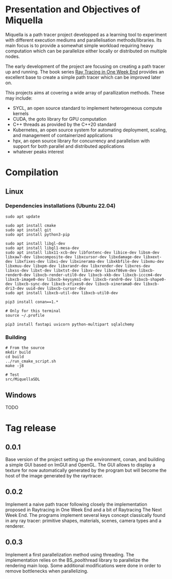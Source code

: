 # Presentation and Objectives of Miquella

Miquella is a path tracer project developped as a learning tool to experiment with different execution mediums 
and parallelisation methods/libraries. Its main focus is to provide a somewhat simple workload requiring heavy 
computation which can be parallelize either locally or distributed on multiple nodes. 

The early development of the project are focusing on creating a path tracer up and running. The book series [Ray Tracing in One Week End](https://github.com/RayTracing/raytracing.github.io)
provides an excellent base to create a simple path tracer which can be improved later on.

This projects aims at covering a wide array of parallization methods. These may include:
* SYCL, an open source standard to implement heterogeneous compute kernels
* CUDA, the goto library for GPU computation
* C++ threads as provided by the C++20 standard
* Kubernetes, an open source system for automating deployment, scaling, and management of containerized applications
* hpx, an open source library for concurrency and parallelism with support for both parallel and distributed applications
* whatever peaks interest 


# Compilation

## Linux

### Dependencies installations (Ubuntu 22.04)

```
sudo apt update

sudo apt install cmake
sudo apt install git
sudo apt install python3-pip

sudo apt install libgl-dev
sudo apt install libgl1-mesa-dev
sudo apt install libx11-xcb-dev libfontenc-dev libice-dev libsm-dev libxaw7-dev libxcomposite-dev libxcursor-dev libxdamage-dev libxext-dev libxfixes-dev libxi-dev libxinerama-dev libxkbfile-dev libxmu-dev libxmuu-dev libxpm-dev libxrandr-dev libxrender-dev libxres-dev libxss-dev libxt-dev libxtst-dev libxv-dev libxxf86vm-dev libxcb-render0-dev libxcb-render-util0-dev libxcb-xkb-dev libxcb-icccm4-dev libxcb-image0-dev libxcb-keysyms1-dev libxcb-randr0-dev libxcb-shape0-dev libxcb-sync-dev libxcb-xfixes0-dev libxcb-xinerama0-dev libxcb-dri3-dev uuid-dev libxcb-cursor-dev
sudo apt install libxcb-util-dev libxcb-util0-dev

pip3 install conan==1.*

# Only for this terminal
source ~/.profile

pip3 install fastapi uvicorn python-multipart sqlalchemy
```

### Building

```
# From the source
mkdir build
cd build
../run_cmake_script.sh
make -j8

# Test
src/MiquellaSDL
```

## Windows 

TODO

# Tag release

## 0.0.1

Base version of the project setting up the environment, conan, and building a simple GUI based on ImGUI and OpenGL. 
The GUI allows to display a texture for now automatically generated by the program but will become the host of the image 
generated by the rayrtracer.

## 0.0.2

Implement a naive path tracer following closely the implementation proposed in Raytracing in One Week End and a bit of 
Raytracing The Next Week End. The programs implement several keys concept classically found in any ray tracer: primitive shapes,
materials, scenes, camera types and a renderer. 

## 0.0.3

Implement a first parallelization method using threading. The implementation relies on the BS_poolthread library to parallelize 
the rendering main loop. Some additional modifications were done in order to remove bottlenecks when parallelizing.  

